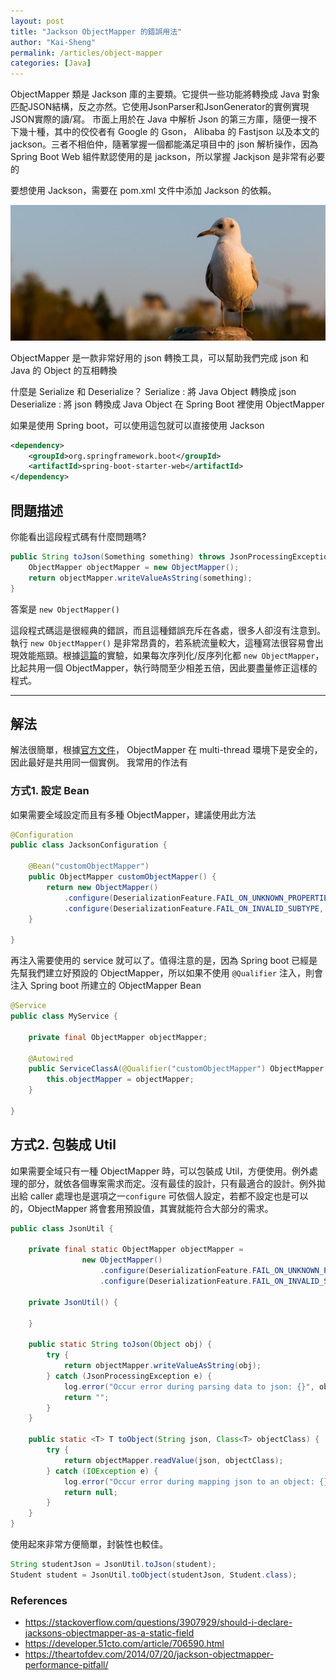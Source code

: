 ```yaml
---
layout: post
title: "Jackson ObjectMapper 的錯誤用法"
author: "Kai-Sheng"
permalink: /articles/object-mapper
categories: [Java]
--- 
```


ObjectMapper 類是 Jackson 庫的主要類。它提供一些功能將轉換成 Java 對象匹配JSON結構，反之亦然。它使用JsonParser和JsonGenerator的實例實現JSON實際的讀/寫。
市面上用於在 Java 中解析 Json 的第三方庫，隨便一搜不下幾十種，其中的佼佼者有 Google 的 Gson， Alibaba 的 Fastjson 以及本文的 jackson。三者不相伯仲，隨著掌握一個都能滿足項目中的 json 解析操作，因為 Spring Boot Web 組件默認使用的是  jackson，所以掌握 Jackjson 是非常有必要的

要想使用 Jackson，需要在 pom.xml 文件中添加 Jackson 的依賴。


![json](/assets/image/object-mapper.png?size=full)

ObjectMapper 是一款非常好用的 json 轉換工具，可以幫助我們完成 json 和 Java 的 Object 的互相轉換

什麼是 Serialize 和 Deserialize？
Serialize : 將 Java Object 轉換成 json
Deserialize : 將 json 轉換成 Java Object
在 Spring Boot 裡使用 ObjectMapper

如果是使用 Spring boot，可以使用這包就可以直接使用 Jackson

```xml
<dependency>
    <groupId>org.springframework.boot</groupId>
    <artifactId>spring-boot-starter-web</artifactId>
</dependency>
```
 
## **問題描述**

你能看出這段程式碼有什麼問題嗎?

```java
public String toJson(Something something) throws JsonProcessingException {
    ObjectMapper objectMapper = new ObjectMapper();
    return objectMapper.writeValueAsString(something);
}
```

答案是 `new ObjectMapper()`

這段程式碼這是很經典的錯誤，而且這種錯誤充斥在各處，很多人卻沒有注意到。執行 `new ObjectMapper()` 是非常昂貴的，若系統流量較大，這種寫法很容易會出現效能瓶頸。根據[這篇](https://theartofdev.com/2014/07/20/jackson-objectmapper-performance-pitfall/)的實驗，如果每次序列化/反序列化都 `new ObjectMapper`，比起共用一個 ObjectMapper，執行時間至少相差五倍，因此要盡量修正這樣的程式。

---

## **解法**
解法很簡單，根據[官方文件](https://fasterxml.github.io/jackson-databind/javadoc/2.6/com/fasterxml/jackson/databind/ObjectMapper.html)， ObjectMapper 在 multi-thread 環境下是安全的，因此最好是共用同一個實例。 我常用的作法有
 
### **方式1. 設定 Bean**

如果需要全域設定而且有多種 ObjectMapper，建議使用此方法

```java
@Configuration
public class JacksonConfiguration {

    @Bean("customObjectMapper")
    public ObjectMapper customObjectMapper() {
        return new ObjectMapper()
            .configure(DeserializationFeature.FAIL_ON_UNKNOWN_PROPERTIES, false)
            .configure(DeserializationFeature.FAIL_ON_INVALID_SUBTYPE, false);
    }

}
```

再注入需要使用的 service 就可以了。值得注意的是，因為 Spring boot 已經是先幫我們建立好預設的 ObjectMapper，所以如果不使用 `@Qualifier` 注入，則會注入 Spring boot 所建立的 ObjectMapper Bean

```java
@Service
public class MyService {

    private final ObjectMapper objectMapper;

    @Autowired
    public ServiceClassA(@Qualifier("customObjectMapper") ObjectMapper objectMapper) {
        this.objectMapper = objectMapper;
    }

}
```
 
## **方式2. 包裝成 Util**

如果需要全域只有一種 ObjectMapper 時，可以包裝成 Util，方便使用。例外處理的部分，就依各個專案需求而定。沒有最佳的設計，只有最適合的設計。例外拋出給 caller 處理也是選項之一`configure` 可依個人設定，若都不設定也是可以的，ObjectMapper 將會套用預設值，其實就能符合大部分的需求。

```java
public class JsonUtil {

    private final static ObjectMapper objectMapper = 
                new ObjectMapper()
                    .configure(DeserializationFeature.FAIL_ON_UNKNOWN_PROPERTIES, false)
                    .configure(DeserializationFeature.FAIL_ON_INVALID_SUBTYPE, false);

    private JsonUtil() {

    }

    public static String toJson(Object obj) {
        try {
            return objectMapper.writeValueAsString(obj);
        } catch (JsonProcessingException e) {
            log.error("Occur error during parsing data to json: {}", obj, e);
            return "";
        }
    }

    public static <T> T toObject(String json, Class<T> objectClass) {
        try {
            return objectMapper.readValue(json, objectClass);
        } catch (IOException e) {
            log.error("Occur error during mapping json to an object: {}", json, e);
            return null;
        }
    }
}
```

使用起來非常方便簡單，封裝性也較佳。

```java
String studentJson = JsonUtil.toJson(student);
Student student = JsonUtil.toObject(studentJson, Student.class);
```
 
### **References**
- https://stackoverflow.com/questions/3907929/should-i-declare-jacksons-objectmapper-as-a-static-field
- https://developer.51cto.com/article/706590.html
- https://theartofdev.com/2014/07/20/jackson-objectmapper-performance-pitfall/